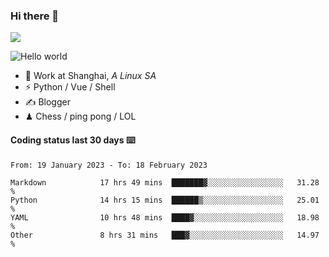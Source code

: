 ### Hi there 👋
![](https://komarev.com/ghpvc/?username=Xuhandsome)


<img src="https://github-readme-stats.vercel.app/api?username=XuHandsome&show_icons=true&theme=merko" alt="Hello world">

<br/>

- 🍻  Work at Shanghai, _A Linux SA_
- ⚡  Python / Vue / Shell
- ✍️  Blogger
- ♟  Chess / ping pong / LOL

#### Coding status last 30 days ⌨️

<!--START_SECTION:waka-->

```text
From: 19 January 2023 - To: 18 February 2023

Markdown            17 hrs 49 mins  ███████▓░░░░░░░░░░░░░░░░░   31.28 %
Python              14 hrs 15 mins  ██████▒░░░░░░░░░░░░░░░░░░   25.01 %
YAML                10 hrs 48 mins  ████▓░░░░░░░░░░░░░░░░░░░░   18.98 %
Other               8 hrs 31 mins   ███▓░░░░░░░░░░░░░░░░░░░░░   14.97 %
```

<!--END_SECTION:waka-->
